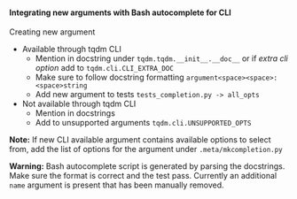 #### Integrating new arguments with Bash autocomplete for CLI

Creating new argument
 * Available through tqdm CLI
   - Mention in docstring under `tqdm.tqdm.__init__.__doc__` or if *extra cli option* add to `tqdm.cli.CLI_EXTRA_DOC`
   - Make sure to follow docstring formatting `argument<space><space>:<space>string`
   - Add new argument to tests `tests_completion.py -> all_opts`
 * Not available through tqdm CLI
   - Mention in docstrings
   - Add to unsupported arguments `tqdm.cli.UNSUPPORTED_OPTS`

**Note:** If new CLI available argument contains available options to select from, add the list of options for the argument under `.meta/mkcompletion.py`

**Warning:** Bash autocomplete script is generated by parsing the docstrings. Make sure the format is correct and the test pass. Currently an additional `name` argument is present that has been manually removed.

